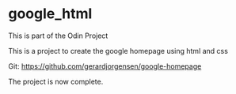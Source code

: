 # google_html
This is part of the Odin Project

This is a project to create the google homepage using html and css

Git:
https://github.com/gerardjorgensen/google-homepage

The project is now complete.
